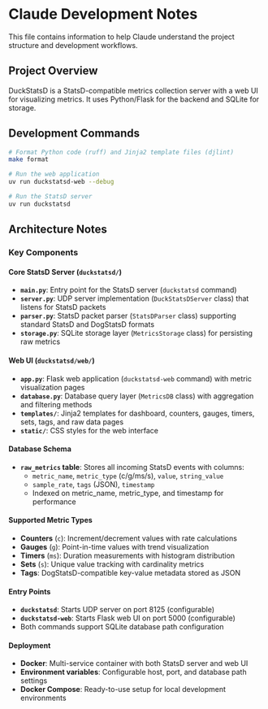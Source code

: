 # Claude Development Notes

This file contains information to help Claude understand the project structure
and development workflows.

## Project Overview

DuckStatsD is a StatsD-compatible metrics collection server with a web UI for
visualizing metrics. It uses Python/Flask for the backend and SQLite for
storage.

## Development Commands

```bash
# Format Python code (ruff) and Jinja2 template files (djlint)
make format

# Run the web application
uv run duckstatsd-web --debug

# Run the StatsD server
uv run duckstatsd
```

## Architecture Notes

### Key Components

#### Core StatsD Server (`duckstatsd/`)
- **`main.py`**: Entry point for the StatsD server (`duckstatsd` command)
- **`server.py`**: UDP server implementation (`DuckStatsDServer` class) that listens for StatsD packets
- **`parser.py`**: StatsD packet parser (`StatsDParser` class) supporting standard StatsD and DogStatsD formats
- **`storage.py`**: SQLite storage layer (`MetricsStorage` class) for persisting raw metrics

#### Web UI (`duckstatsd/web/`)
- **`app.py`**: Flask web application (`duckstatsd-web` command) with metric visualization pages
- **`database.py`**: Database query layer (`MetricsDB` class) with aggregation and filtering methods
- **`templates/`**: Jinja2 templates for dashboard, counters, gauges, timers, sets, tags, and raw data pages
- **`static/`**: CSS styles for the web interface

#### Database Schema
- **`raw_metrics` table**: Stores all incoming StatsD events with columns:
  - `metric_name`, `metric_type` (c/g/ms/s), `value`, `string_value`
  - `sample_rate`, `tags` (JSON), `timestamp`
  - Indexed on metric_name, metric_type, and timestamp for performance

#### Supported Metric Types
- **Counters** (`c`): Increment/decrement values with rate calculations
- **Gauges** (`g`): Point-in-time values with trend visualization  
- **Timers** (`ms`): Duration measurements with histogram distribution
- **Sets** (`s`): Unique value tracking with cardinality metrics
- **Tags**: DogStatsD-compatible key-value metadata stored as JSON

#### Entry Points
- **`duckstatsd`**: Starts UDP server on port 8125 (configurable)
- **`duckstatsd-web`**: Starts Flask web UI on port 5000 (configurable)
- Both commands support SQLite database path configuration

#### Deployment
- **Docker**: Multi-service container with both StatsD server and web UI
- **Environment variables**: Configurable host, port, and database path settings
- **Docker Compose**: Ready-to-use setup for local development environments
